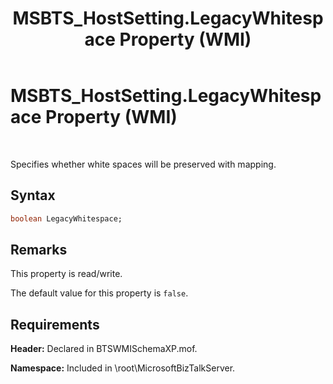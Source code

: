 ﻿---
title: MSBTS_HostSetting.LegacyWhitespace Property (WMI)
TOCTitle: MSBTS_HostSetting.LegacyWhitespace Property (WMI)
ms:assetid: d579248c-7abe-4217-9edd-c9c8f01f69c5
ms:mtpsurl: https://msdn.microsoft.com/en-us/library/Gg678641(v=BTS.80)
ms:contentKeyID: 51531513
ms.date: 08/30/2017
mtps_version: v=BTS.80
dev_langs:
- vb
---

# MSBTS\_HostSetting.LegacyWhitespace Property (WMI)

 

Specifies whether white spaces will be preserved with mapping.

## Syntax

``` vb
boolean LegacyWhitespace;  
```

## Remarks

This property is read/write.

The default value for this property is `false`.

## Requirements

**Header:** Declared in BTSWMISchemaXP.mof.

**Namespace:** Included in \\root\\MicrosoftBizTalkServer.

